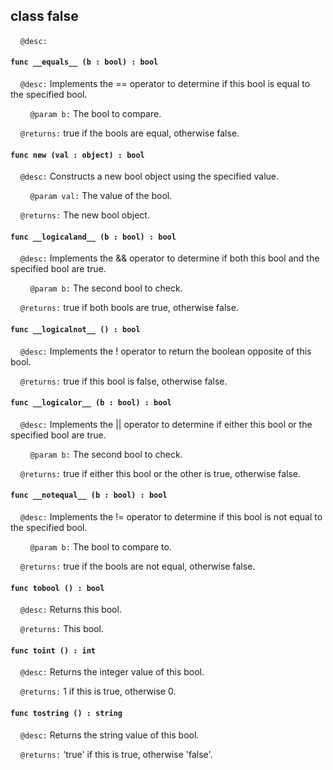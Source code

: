 ## class false

&nbsp;&nbsp;&nbsp;&nbsp;```@desc:``` 

#### ```func __equals__ (b : bool) : bool```

&nbsp;&nbsp;&nbsp;&nbsp;```@desc:``` Implements the == operator to determine if this bool is equal to the specified bool.

&nbsp;&nbsp;&nbsp;&nbsp;&nbsp;&nbsp;&nbsp;&nbsp;```@param b:``` The bool to compare.

&nbsp;&nbsp;&nbsp;&nbsp;```@returns:``` true if the bools are equal, otherwise false.

#### ```func new (val : object) : bool```

&nbsp;&nbsp;&nbsp;&nbsp;```@desc:``` Constructs a new bool object using the specified value.

&nbsp;&nbsp;&nbsp;&nbsp;&nbsp;&nbsp;&nbsp;&nbsp;```@param val:``` The value of the bool.

&nbsp;&nbsp;&nbsp;&nbsp;```@returns:``` The new bool object.

#### ```func __logicaland__ (b : bool) : bool```

&nbsp;&nbsp;&nbsp;&nbsp;```@desc:``` Implements the && operator to determine if both this bool and the specified bool are true.

&nbsp;&nbsp;&nbsp;&nbsp;&nbsp;&nbsp;&nbsp;&nbsp;```@param b:``` The second bool to check.

&nbsp;&nbsp;&nbsp;&nbsp;```@returns:``` true if both bools are true, otherwise false.

#### ```func __logicalnot__ () : bool```

&nbsp;&nbsp;&nbsp;&nbsp;```@desc:``` Implements the ! operator to return the boolean opposite of this bool.

&nbsp;&nbsp;&nbsp;&nbsp;```@returns:``` true if this bool is false, otherwise false.

#### ```func __logicalor__ (b : bool) : bool```

&nbsp;&nbsp;&nbsp;&nbsp;```@desc:``` Implements the || operator to determine if either this bool or the specified bool are true.

&nbsp;&nbsp;&nbsp;&nbsp;&nbsp;&nbsp;&nbsp;&nbsp;```@param b:``` The second bool to check.

&nbsp;&nbsp;&nbsp;&nbsp;```@returns:``` true if either this bool or the other is true, otherwise false.

#### ```func __notequal__ (b : bool) : bool```

&nbsp;&nbsp;&nbsp;&nbsp;```@desc:``` Implements the != operator to determine if this bool is not equal to the specified bool.

&nbsp;&nbsp;&nbsp;&nbsp;&nbsp;&nbsp;&nbsp;&nbsp;```@param b:``` The bool to compare to.

&nbsp;&nbsp;&nbsp;&nbsp;```@returns:``` true if the bools are not equal, otherwise false.

#### ```func tobool () : bool```

&nbsp;&nbsp;&nbsp;&nbsp;```@desc:``` Returns this bool.

&nbsp;&nbsp;&nbsp;&nbsp;```@returns:``` This bool.

#### ```func toint () : int```

&nbsp;&nbsp;&nbsp;&nbsp;```@desc:``` Returns the integer value of this bool.

&nbsp;&nbsp;&nbsp;&nbsp;```@returns:``` 1 if this is true, otherwise 0.

#### ```func tostring () : string```

&nbsp;&nbsp;&nbsp;&nbsp;```@desc:``` Returns the string value of this bool.

&nbsp;&nbsp;&nbsp;&nbsp;```@returns:``` 'true' if this is true, otherwise 'false'.


